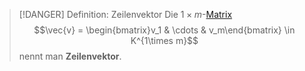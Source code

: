 > [!DANGER] Definition: Zeilenvektor
> Die $1\times m$-[Matrix](../Matrizen/Matrix.md)
> $$\vec{v} = \begin{bmatrix}v_1 & \cdots & v_m\end{bmatrix} \in K^{1\times m}$$
> nennt man **Zeilenvektor**.